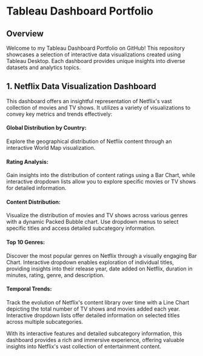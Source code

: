 # Tableau Dashboard Portfolio
## Overview
Welcome to my Tableau Dashboard Portfolio on GitHub! This repository showcases a selection of interactive data visualizations created using Tableau Desktop. Each dashboard provides unique insights into diverse datasets and analytics topics.

## 1. Netflix Data Visualization Dashboard
This dashboard offers an insightful representation of Netflix's vast collection of movies and TV shows. It utilizes a variety of visualizations to convey key metrics and trends effectively:
  ####  Global Distribution by Country:
  Explore the geographical distribution of Netflix content through an interactive World Map visualization.
  ####  Rating Analysis:
  Gain insights into the distribution of content ratings using a Bar Chart, while interactive dropdown lists allow you to explore specific movies or TV shows for detailed information.
  ####  Content Distribution:
  Visualize the distribution of movies and TV shows across various genres with a dynamic Packed Bubble chart. Use dropdown menus to select specific titles and access detailed subcategory information.
  ####  Top 10 Genres:
  Discover the most popular genres on Netflix through a visually engaging Bar Chart. Interactive dropdown enables exploration of individual titles, providing insights into their release year, date added on Netflix, duration in minutes, rating, genre, and description.
  #### Temporal Trends:
  Track the evolution of Netflix's content library over time with a Line Chart depicting the total number of TV shows and movies added each year. Interactive dropdown lists offer detailed information on selected titles across multiple subcategories.

With its interactive features and detailed subcategory information, this dashboard provides a rich and immersive experience, offering valuable insights into Netflix's vast collection of entertainment content.

  
